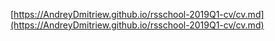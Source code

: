 [https://AndreyDmitriew.github.io/rsschool-2019Q1-cv/cv.md](https://AndreyDmitriew.github.io/rsschool-2019Q1-cv/cv.md)